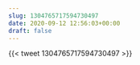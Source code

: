 ```yaml
---
slug: 1304765717594730497
date: 2020-09-12 12:56:03+00:00
draft: false
---
```


{{< tweet 1304765717594730497 >}}
